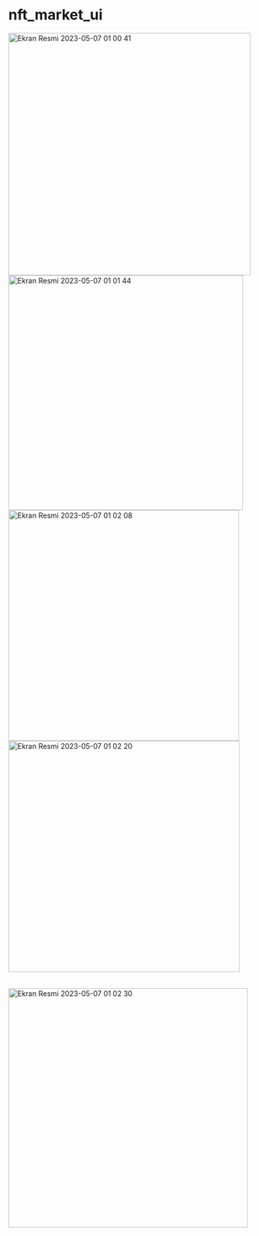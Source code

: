 # nft_market_ui
 
 </table>
<img width="480" alt="Ekran Resmi 2023-05-07 01 00 41" src="https://user-images.githubusercontent.com/79910694/236650457-ae0587e7-22c1-4373-9583-19a16576ce80.png">
<img width="465" alt="Ekran Resmi 2023-05-07 01 01 44" src="https://user-images.githubusercontent.com/79910694/236650462-57c2834d-70da-4226-b6e9-64e99bf20ed2.png">
  </tr>
 </table>
 
 <table>
 
  <tr>
<img width="457" alt="Ekran Resmi 2023-05-07 01 02 08" src="https://user-images.githubusercontent.com/79910694/236650465-1c7c42fe-1c8a-4e30-b048-ad6eab36d536.png">
<img width="458" alt="Ekran Resmi 2023-05-07 01 02 20" src="https://user-images.githubusercontent.com/79910694/236650467-eaa1a22a-04bb-474f-a484-934666872d48.png">
     </tr>
 </table>
 
 <table>
 
  <tr>
<img width="474" alt="Ekran Resmi 2023-05-07 01 02 30" src="https://user-images.githubusercontent.com/79910694/236650468-82e198a9-35a7-465e-b411-43887438447a.png">
